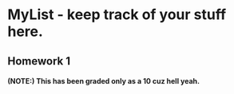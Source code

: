 ﻿# MyList - keep track of your stuff here.

## Homework 1

#### (NOTE:) This has been graded only as a 10 cuz hell yeah.
